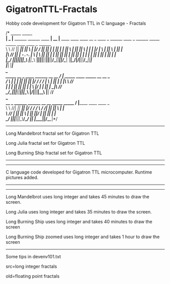 # GigatronTTL-Fractals
Hobby code development for Gigatron TTL in C language - Fractals

/*   _____                                 _____                                                                                                                
  __|   _ |__  ______  ______  ____     __| __  |__  ____  ____      ____  __   _  ____   _  ______  ____   _   ______  _____  _____   ____  ____   _  ______   
 \  \  //    ||   ___||   ___||    \   |  |/ /     ||    ||    |    |    ||  | | ||    \ | ||   ___||    \ | | |   ___|/     \|     \ |    ||    \ | ||   ___|  
 |\  \//     ||   ___| `-.`-. |     \  |     \     ||    ||    |_  _|    ||  |_| ||     \| ||   ___||     \| | |   |__ |     ||      \|    ||     \| ||   |  |  
 |_\__/    __||______||______||__|\__\ |__|\__\  __||____||______||______||______||__/\____||______||__/\____| |______|\_____/|______/|____||__/\____||______|  
    |_____|                               |_____|                                                                                                               
                                           _                                                                                                                    
  _____   __   _  ____  ______  __  __    / |  _____   ____  _____    __  __    _                                                                               
 /     \ |  | | ||    ||   ___||  |/ /   / /  |     \ |    ||     | _|  |_\ \  //                                                                               
 |     | |  |_| ||    ||   |__ |     \  |_/   |      \|    ||     \|_    _|\ \//                                                                                
 \___/\_\|______||____||______||__|\__\       |______/|____||__|\__\ |__|  /__/                                                                                 
                                                  _                                                                                                             
   __    _ ______  ______  __  __  _____  _____   / |______  ____  ____   _                                                                                     
  \  \  //|   ___||   ___||  |/ / /     \/     \ / /|   ___||    ||    \ | |                                                                                     
   \  \// |   ___||   ___||     \ |     ||     ||_/ |   ___||    ||     \| |                                                                                     
    \__/  |______||______||__|\__\\_____/\_____/    |___|   |____||__/\____|*/ 
    
---------------------------------------------------------------------------------------------------------------
Long Mandelbrot fractal set for Gigatron TTL

Long Julia fractal set for Gigatron TTL

Long Burning Ship fractal set for Gigatron TTL

---------------------------------------------------------------------------------------------------------------


---------------------------------------------------------------------------------------------------------------
C language code developed for Gigatron TTL microcomputer.
Runtime pictures added.

---------------------------------------------------------------------------------------------------------------


---------------------------------------------------------------------------------------------------------------

Long Mandelbrot uses long integer and takes 45 minutes to draw the screen.

Long Julia uses long integer and takes 35 minutes to draw the screen.

Long Burning Ship uses long integer and takes 40 minutes to draw the screen

Long Burning Ship zoomed uses long integer and takes 1 hour to draw the screen

---------------------------------------------------------------------------------------------------------------
Some tips in devenv101.txt

src=long integer fractals

old=floating point fractals


